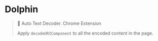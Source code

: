 # Dolphin

> 🐬 Auto Text Decoder. Chrome Extension
>
> Apply `decodeURIComponent` to all the encoded content in the page.
